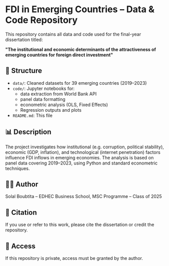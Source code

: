 # FDI in Emerging Countries – Data & Code Repository

This repository contains all data and code used for the final-year dissertation titled:

**"The institutional and economic determinants of the attractiveness of emerging countries for foreign direct investment"**

## 📁 Structure

- `data/`: Cleaned datasets for 39 emerging countries (2019–2023)
- `code/`: Jupyter notebooks for:
  - data extraction from World Bank API
  - panel data formatting
  - econometric analysis (OLS, Fixed Effects)
  - Regression outputs and plots
- `README.md`: This file

## 📊 Description

The project investigates how institutional (e.g. corruption, political stability), economic (GDP, inflation), and technological (internet penetration) factors influence FDI inflows in emerging economies. The analysis is based on panel data covering 2019–2023, using Python and standard econometric techniques.

## 👨‍🎓 Author

Solal Boubtita – EDHEC Business School, MSC Programme – Class of 2025  

## 🔗 Citation

If you use or refer to this work, please cite the dissertation or credit the repository.

## 🔐 Access

If this repository is private, access must be granted by the author.
